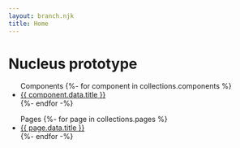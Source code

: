 ```yaml
---
layout: branch.njk
title: Home
---
```


<ns-panel>
  <div class="splash">
    <h1>Nucleus prototype</h1>
  </div>
  <div class="splosh">
    <nav>
      <ul class="ul-bullet">
        Components
        {%- for component in collections.components %}
        <li><a href="{{ component.url }}">{{ component.data.title }}</a></li>
        {%- endfor -%}
      </ul>
      <ul class="ul-bullet">
        Pages
        {%- for page in collections.pages %}
        <li><a href="{{ page.url }}">{{ page.data.title }}</a></li>
        {%- endfor -%}
      </ul>
    </nav>
  </div>
</ns-panel>
